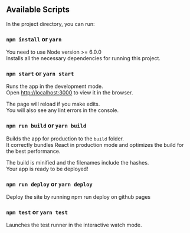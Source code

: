 ## Available Scripts

In the project directory, you can run:

### `npm install` or `yarn`

You need to use Node version >= 6.0.0<br>
Installs all the necessary dependencies for running this project.

### `npm start` or `yarn start`

Runs the app in the development mode.<br>
Open [http://localhost:3000](http://localhost:3000) to view it in the browser.

The page will reload if you make edits.<br>
You will also see any lint errors in the console.

### `npm run build` or `yarn build`

Builds the app for production to the `build` folder.<br>
It correctly bundles React in production mode and optimizes the build for the best performance.

The build is minified and the filenames include the hashes.<br>
Your app is ready to be deployed!

### `npm run deploy` or `yarn deploy`

Deploy the site by running npm run deploy on github pages

### `npm test` or `yarn test`

Launches the test runner in the interactive watch mode.
